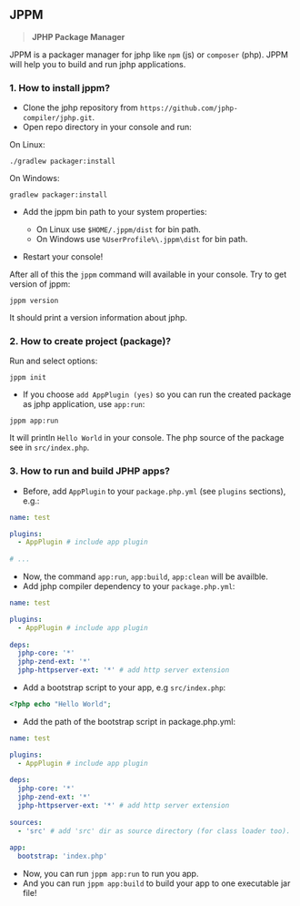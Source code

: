 ## JPPM
> **JPHP Package Manager**

JPPM is a packager manager for jphp like `npm` (js) or `composer` (php). 
JPPM will help you to build and run jphp applications.

### 1. How to install jppm?

- Clone the jphp repository from `https://github.com/jphp-compiler/jphp.git`.
- Open repo directory in your console and run:

On Linux:
```
./gradlew packager:install
```

On Windows:
```
gradlew packager:install
```

- Add the jppm bin path to your system properties:
  - On Linux use `$HOME/.jppm/dist` for bin path.
  - On Windows use `%UserProfile%\.jppm\dist` for bin path.

- Restart your console!

After all of this the `jppm` command will available in your console. Try to get version of jppm:

```
jppm version
```

It should print a version information about jphp.

### 2. How to create project (package)?

Run and select options:

```
jppm init
```

- If you choose `add AppPlugin (yes)` so you can run the created package as jphp application, use `app:run`:

```
jppm app:run
```

It will println `Hello World` in your console. The php source of the package see in `src/index.php`.


### 3. How to run and build JPHP apps?

- Before, add `AppPlugin` to your `package.php.yml` (see `plugins` sections), e.g.:

```yaml
name: test

plugins: 
  - AppPlugin # include app plugin
  
# ...  
```

- Now, the command `app:run`, `app:build`, `app:clean` will be availble.
- Add jphp compiler dependency to your `package.php.yml`:

```yaml
name: test

plugins: 
  - AppPlugin # include app plugin
  
deps:
  jphp-core: '*'
  jphp-zend-ext: '*'
  jphp-httpserver-ext: '*' # add http server extension  
```

- Add a bootstrap script to your app, e.g `src/index.php`: 

```php
<?php echo "Hello World";
```

- Add the path of the bootstrap script in package.php.yml:

```yaml
name: test

plugins: 
  - AppPlugin # include app plugin
  
deps:
  jphp-core: '*'
  jphp-zend-ext: '*'
  jphp-httpserver-ext: '*' # add http server extension  
  
sources:
  - 'src' # add 'src' dir as source directory (for class loader too).
  
app:
  bootstrap: 'index.php'
```

- Now, you can run `jppm app:run` to run you app.
- And you can run `jppm app:build` to build your app to one executable jar file!
